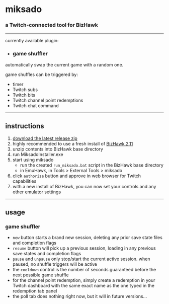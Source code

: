 # miksado
### a Twitch-connected tool for BizHawk

***

currently available plugin:

- ### game shuffler
automatically swap the current game with a random one.

game shuffles can be triggered by:
  - timer
  - Twitch subs
  - Twitch bits
  - Twitch channel point redemptions
  - Twitch chat command

---

## instructions

1. [download the latest release zip](https://github.com/JacksonParodi/miksado/releases)
2. highly recommended to use a fresh install of [BizHawk 2.11](https://github.com/TASEmulators/BizHawk/releases/tag/2.11)
3. unzip contents into BizHawk base directory
4. run MiksadoInstaller.exe
5. start using miksado
    - run the created `run_miksado.bat` script in the BizHawk base directory
    - in EmuHawk, in Tools > External Tools > miksado
7. click `authorize` button and approve in web browser for Twitch capabilities
8. with a new install of BizHawk, you can now set your controls and any other emulator settings

---

## usage

### game shuffler

- `new` button starts a brand new session, deleting any prior save state files and completion flags
- `resume` button will pick up a previous session, loading in any previous save states and completion flags
- `pause` and `unpause` only stop/start the current active session. when paused, no shuffle triggers will be active
- the `cooldown` control is the number of seconds guaranteed before the next possible game shuffle
- for the channel point redemption, simply create a redemption in your Twitch dashboard with the same exact name as the one typed in the redemption tab panel
- the poll tab does nothing right now, but it will in future versions...

